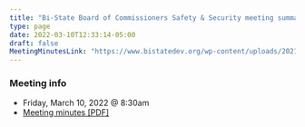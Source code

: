 ```yaml
---
title: "Bi-State Board of Commissioners Safety & Security meeting summary"
type: page
date: 2022-03-10T12:33:14-05:00
draft: false
MeetingMinutesLink: "https://www.bistatedev.org/wp-content/uploads/2021/11/Safety-Security-Committee-Open-Meeting-Materials-March-10-2022-at-8_30-AM-.pdf"
---
```


### Meeting info
* Friday, March 10, 2022 @ 8:30am
* [Meeting minutes [PDF]](https://www.bistatedev.org/wp-content/uploads/2021/11/Safety-Security-Committee-Open-Meeting-Materials-March-10-2022-at-8_30-AM-.pdf)


